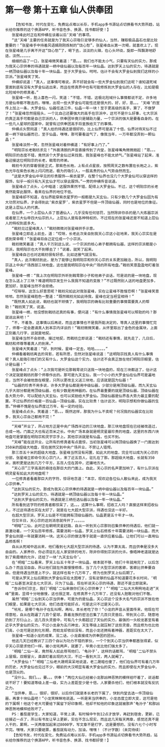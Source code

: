 # 第一卷 第十五章 仙人供奉团
        【告知书友，时代在变化，免费站点难以长存，手机app多书源站点切换看书大势所趋，站长给你推荐的这个换源APP，听书音色多、换源、找书都好使！】
       张星峰此时正在和仲横在谈着以后‘天峰’的事项。
       “这‘天峰’主要的任务就是为了我天心宗吸引足够多的仙人，当然，赚取极品晶石也是比较重要的！”张星峰手中持着风语嫣刚刚炼制的“饶心愁”，张星峰自从第一次喝，就喜欢上了。现在张星峰是几乎离不开这“饶心愁”了，喝下去，淡淡的火辣，在心头环绕，旋即一阵飘渺地舒适，淡然。。。。。。
       细细的品了一口，张星峰微笑着道：“恩。。。我们也不能太小气，只要有天仙的实力，那成为我天心宗供奉的待遇就是一柄中级仙器以及每百年一块仙晶。达到罗天上仙的实力，待遇就是一柄顶级仙器以及每十年一块仙晶，至于大罗金仙，呵呵，估计不会有大罗金仙到我们这样的小宗派。”张星峰笑了笑。
       仲横却说道：“真人，这事情可难说，弄不好就会有一些大罗金仙到我们这呢？谁知道死域里面到底有没有大罗金仙逃出来，而且在修真界中也有可能修炼到大罗金仙的人存在，比如是极北险域中的修真者。”
       张星峰一听，脸上喜色一闪，笑道：“不错，不错，这极北险域什么事情都说不定，许多地方是仙帝都不敢去的，嘿嘿，出现一些大罗金仙可能性还是很大的，好，好，恩。。。‘天峰’的宣传上加上一条，大罗金仙，仙器任选三件，仙晶一年一块！至于更高级的高手，算了，不做梦了！”张星峰忽然摇摇头，一个比自己还要强大的高手在宗派中，这可不是什么好事，七大宗派的真正高手可都是自己宗派的人，供奉团毕竟只是辅助力量，一个宗派的强大是要看自身的。在一些凡人星球的国家中，就曾有过供奉团高手将皇族给灭了的事情。
       仲横点头赞同道：“真人给的待遇还是很好的，比上仙界可是高了十倍，仙界对待天仙不过是一柄下级仙器而已，至于仙晶，嘿嘿，那可要看运气了，像我当年，一万年都没弄到一颗仙晶！”
       张星峰淡然一笑，忽然张星峰对着仲横道：“有好事上门了。”
       “明阳宗长老戟枋求见！”外面清朗的声音直接传到了内堂，张星峰嘴角微微翘起：“恩。。。明阳宗的态度不错，竟然派个大罗金仙过来找我，我张星峰也不能太娇气。”张星峰站了起来，准备迎接这位明阳宗的长老，戟雩的师弟。
       戟枋今天的穿着很是正式，那紫色长袍，上有点点星辰，按照周天之数布置在长袍之上，紫色光华在紫色长袍上闪闪而逝，极为的吸引人，一股高贵的仙人气势自然而生。
       “这是大罗金仙中罕见的珍贵服饰——紫衣星罗，在整个仙界也没几个大罗金仙可以穿这样的服饰，似乎一般只有九天玄仙才可以穿此服饰。”一旁的仲横传音说道。
       张星峰点了点头，心中暗道：这服饰果然不错，配得上大罗金仙。不过，这个明阳宗的长老竟然能穿此服饰，看来在仙界的地位不低。
       张星峰却不知道，在仙界能穿紫衣星罗的一般都是九天玄仙，只有少数几个大罗金仙因为有大功劳对仙界，才会得到此‘紫衣星罗’，紫衣星罗不但是一件顶级仙器，同时也是地位的象征。这是上层仙人的代表。
       在仙界，一个上层仙人杀了普通仙人，几乎没有任何惩罚，当然除非你杀的是八大炼器宗派或者是三大仙帝四大仙宗的人。上层仙人是有各种特权的，不过现在的张星峰还是不知道上层仙人的特权到底多大。
       “戟枋见过星峰真人！”戟枋微微对张星峰拱手示意。
       张星峰立即走上前去，道：“哎呀，长老此次亲自到我天心宗这小驻地来，我天心宗实在是感到荣幸啊！”张星峰将自己定位成一个小宗派。
       戟枋微笑着道：“真人千万别这么说，一个宗派的核心弟子都拥有仙器，这样的宗派都是小宗派，我明阳宗也大不到哪去了！”说着，就笑了起来。
       张星峰自己也对这戟枋很有好感，比如这傲气就没有。
       “真人，此次戟枋到此，是为了能够让我明阳宗和你天心宗的关系更加融洽，所以，我明阳宗送上中央广场西部三块地盘，这也是我明阳宗在中央广场的所有地盘。”戟枋笑意盈盈地盯着张星峰。
       张星峰一楞：“我上次在明阳宗外听到戟雩那小子和他弟子谈话，可是说的是一块地盘，现在怎么送上了三块？难道明阳宗发生什么我我不知道的变故？”不过既然别人送的地盘更加多，更加好，张星峰当然不会拒绝。
       “哎呀呀，这怎么好意思呢？戟枋兄如此对我张星峰，实在让星峰不胜惶恐啊！”张星峰笑意哝哝。忽然张星峰脸色一整道：“既然戟枋兄如此待我，星峰也定当袒呈相待！”
       “既然真人如此说，戟枋也就不矫情了，我明阳宗的确有比较重要的事情需要真人的帮助！”戟枋笑了笑，说道。
       张星峰一楞，他没想到戟枋还真的有事，便问道：“有什么事情我张星峰可以帮助的吗？那就说出来吧！”
       “不，不着急，这事情以后再说，而且这事情也不是我所能决定的，等真人这里的事情忙完了，师尊一定会邀请真人到本宗内详谈的！”戟枋微微笑着，从怀里取出了金色的金属块，上面正刻着几行字，这就是地契。
       张星峰当然不会拒绝，接过地契，而戟枋立即说道：“戟枋还有事情，就先走了，几日后，戟枋和师尊等着真人的到来。”
       张星峰大笑着道：“好，到时候，星峰一定去，哈哈。。。。。。”
       仲横看着戟枋离去的背影，若有所思，忽然对张星峰说道：“这明阳宗找真人有什么事情呢？真人能吸引他们的又有什么，大罗金仙这个实力，估计还不会真正放在他们明阳宗眼里，估计是仙器！”
       张星峰点了点头：“上次我可是听见那戟雩说只送我一块地盘的，现在三块都送了，估计这个决定就是戟枋的那个师尊作出的。那可是九天玄仙，我一个小小的大罗金仙在仙界可是遍地走，当然不会被他放在眼里，只所以更改主义送三块地，应该就是因为仙器！”
       “仙器的珍贵不用多说，许多大罗金仙都是用中级仙器，少部分是用顶级仙器，而九天玄仙几乎大部分都是用顶级仙器，也有少数是用神器的。在仙界最重要的就是顶级仙器，顶级仙器在各大势力中，可以配给九天玄仙，也可以奖励给大罗金仙。顶级仙器是仙界各大势力最主要的配置。不过仙界的价格是一百仙晶一顶级仙器，实在比较贵！估计这次，明阳宗想和你做仙器的生意。”仲横不愧是在仙界度过万年，有一定的经验。
       张星峰点点头，笑着道：“恩。。。既然这样，那我为什么不卖呢？何况我的仙器实在比较多，我天心宗自己都用不完！”
       ——————————————
       “天峰”开业了，所占地方正是中央广场西半边的三块地盘，那三块地盘现在已经被改造过，合成一地。门面之大也有近百米之长。中央广场本身就是明灵星最珍贵的地盘，这里的东西六块地盘可是掌握在明阳宗和灵宇宗手上。其他宗派就是有仙晶，也买不到。
       “天峰”能在这开业，让所有的修真者有点震惊，当初张星峰可以用顶级仙器换了一门面达到350米的超级大地盘，现在居然又到中央广场开业，不禁让人错愕。
       那三百五十米的超级大地盘，张星峰当然没有闲置，如此大的地盘，完全可以成为天心宗的分部，张星峰立即命令天心宗门人，来了近五百人，驻扎在了那。那超级大地盘，长就有350米，面积更是达到几万个平方，五百人住在其中，还嫌地方大。
       “天心宗”三字高高的悬挂在那巨大的门面上。自此，天心宗的名声更加响了，有什么宗派在明灵星有如此大的地盘呢？
       一位修真者看着那巨大的字符，惊讶地念道：“本宗，现欢迎各位仙人散仙来此，成为我天心宗供奉。”
       “达到天仙的实力，那成为我天心宗供奉的待遇就是一柄中级仙器以及每百年一块仙晶。”
       “达到罗天上仙的实力，待遇就是一柄顶级仙器以及每十年一块仙晶。”
       “达到大罗金仙的实力，待遇就是三柄任选仙器以及每一年一块仙晶。”
       所有看到这字符的修真者都惊呆了，这。。。这算什么事啊，招收工人吗？直接这样来招收仙人，不过这待遇也实在太好了，就是在七大超大型宗派，待遇也没这一半好。
       在超大型宗派，罗天上仙是不可能拥有顶级仙器的。仙晶更是五十年才一块。
       仅仅半日，天心宗的这则消息就传开了。。。。。。
       “明暗”二仙，此时正在朝明灵星赶路，自从一听到天心宗那则召集供奉的待遇后，他们就一直激动着，一个天仙百年修炼，需要消耗一仙晶，罗天上仙石修炼十年需要消耗一块仙晶，而大罗金仙则是一年就要消耗一块。这天心宗的做法等于就是一直供应着仙晶。让他们可以一直用仙晶修炼啊！
       自从从死域中逃出来，他们看到七大超大型宗派的待遇，认为不算太高，而且供奉是没多大自由的。人家养你，你必须驻扎在人家安排的地方，除非你得到宗派的允许。像晤神老道就是达到了紫霞境的允许，还给了一块‘九天玄仙令’。
       在‘明暗’二仙看来，罗天上仙五十年才一块仙晶，根本就不够，他们十年就用完了，以后怎么办？而且没自由，所以他们就在外面慢慢修炼，当了几个大型宗派的客卿，客卿比供奉要自由，但是待遇当然差上不少。就这样也有十几万年了，修为也到罗天上仙后期了。
       可是从罗天上仙后期到大罗金仙实在太困难了，没有足够的仙晶不知道要花多长时间，‘明暗’二仙甚至决定去七大宗派，只为了仙晶，现在听说天心宗的待遇，那还不是立即就来。
       “告诉你们宗主，我们‘明暗’二仙来做你们天心宗供奉了！”‘明暗’二仙大大咧咧地走进“天峰”里面，显得十分地傲慢，这也很正常，在修真界十几万年了，还没有人胆敢对他们不敬。
       虽然‘明暗’二仙到天心宗当供奉，可是为的是仙晶，天心宗这个没多大名气的宗派不放在他们眼里，如果是七大宗派，他们态度可能好点，可是这只不过是天心宗。
       “吼吼，是哪个龟孙子在乱叫啊，再叫，本长老吃了你！”小龙的声音从里面传来，他现在可得意啦，自从在跑遍了几百个星球，靠着龙族的密法召集了几百只灵兽后，带到天心宗，随意地扔到了方衍山上，这几百头灵兽中，可有几十头都超过了天仙的实力，最强的一头蛟龙甚至有着近乎大罗金仙的实力，不过小龙身为五爪神龙，天生等级上就压制了这些灵兽，而且修为也比他们高，小龙可是达到化形期，而蛟龙却依旧没有，而且小龙还拥有着神器，差距实在太大了。
       张星峰一知道小龙的成果，没二话，小龙直接成为供奉团的团长。
       他这几天已经教训了三四个自以为功力不错的家伙，一个个到天心宗当供奉都嚣张得紧，似乎天心宗是求他们一样。被小龙吼两声，就萎了，毕竟小龙比他们强太多了。
       ‘明暗’二仙一呆，竟然有人如此辱骂他们，‘龟孙子’，这样的话都骂，‘明暗’二仙不禁头上冒烟，双眼冒火，直直盯着出现的大汉，不过一看到大汉，两人就阉了。
       “大罗金仙！”‘明暗’二仙老大晟明呆呆地说道，老二晟暗也傻了，他们在仙界可有着几万年的历史，大罗金仙也见过不少，眼前的大汉明显有着大罗金仙的实力，而且即使在大罗金仙中，也是顶尖的。
       “没什么，我们。。。要。。。供奉！”两位大仙已经被小龙那凶神恶煞的模样给吓着了，说话都说不好了！要知道等级上差一级，实力上差距至少是十倍，人家要杀他们，他们根本就没有反抗之力。
       “当供奉，恩。。。很好，很好，以后你们就是本长老的下属了，快到内堂去选一件顶级仙器，再拿十块仙晶吧！”小龙笑眯眯地说道。一听是来当供奉的，小龙态度立即大变，这可是他的下属啊！他这个老大可要给下属留下好印象啊，他却不知他的印象这就被那声‘龟孙子’和那凶神恶煞地模样给败坏了。
       PS：番茄是学生，大家知道，平常上课，有时候中午到12点才放学，再赶到宿舍，更新，已经接近一点了，所以有书友让早上更新，实在不怎么现实，而且这几天每天两章，感觉还真不是人干的，累啊，一天两章加起来过8000字，写文章不是打字，这是要想的，没有六七个小时写不完。嘿嘿，大家只要砸票，番茄就有动力，加油，嘿嘿！（不计字数）（未完待续）
       【告知书友，时代在变化，免费站点难以长存，手机app多书源站点切换看书大势所趋，站长给你推荐的这个换源APP，听书音色多、换源、找书都好使！】